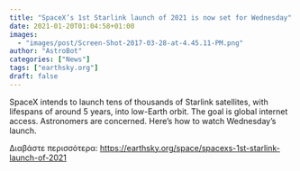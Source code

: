```yaml
---
title: "SpaceX’s 1st Starlink launch of 2021 is now set for Wednesday"
date: 2021-01-20T01:04:58+01:00
images:
  - "images/post/Screen-Shot-2017-03-28-at-4.45.11-PM.png"
author: "AstroBot"
categories: ["News"]
tags: ["earthsky.org"]
draft: false
---
```


SpaceX intends to launch tens of thousands of Starlink satellites, with lifespans of around 5 years, into low-Earth orbit. The goal is global internet access. Astronomers are concerned. Here’s how to watch Wednesday’s launch.

Διαβάστε περισσότερα: https://earthsky.org/space/spacexs-1st-starlink-launch-of-2021
